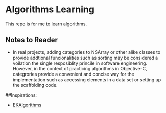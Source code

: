 Algorithms Learning
===================

This repo is for me to learn algorithms.

## Notes to Reader
- In real projects, adding categories to NSArray or other alike classes to provide addtional funcionalities such as sorting may be considered a voilation the single resposiblity princile in software engineering. However, in the context of practicing algorithms in Objective-C, categrories provide a convenient and concise way for the implementation such as accessing elements in a data set or setting up the scaffolding code.

##Inspirations:

- [EKAlgorithms](https://github.com/EvgenyKarkan/EKAlgorithms)

